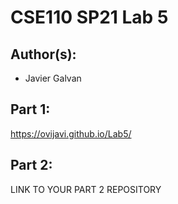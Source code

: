 # CSE110 SP21 Lab 5

## Author(s):
- Javier Galvan

## Part 1:

https://ovijavi.github.io/Lab5/

## Part 2:

LINK TO YOUR PART 2 REPOSITORY
